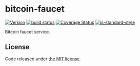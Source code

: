# bitcoin-faucet

[![Version](http://img.shields.io/npm/v/bitcoin-faucet.svg?style=flat-square)](https://www.npmjs.org/package/bitcoin-faucet)
[![build status](https://img.shields.io/travis/fanatid/bitcoin-faucet.svg?branch=master&style=flat-square)](http://travis-ci.org/fanatid/bitcoin-faucet)
[![Coverage Status](https://img.shields.io/coveralls/fanatid/bitcoin-faucet.svg?style=flat-square)](https://coveralls.io/r/fanatid/bitcoin-faucet)
[![js-standard-style](https://img.shields.io/badge/code%20style-standard-brightgreen.svg?style=flat-square)](https://github.com/feross/standard)

Bitcoin faucet service.

## License

Code released under [the MIT license](https://github.com/fanatid/bitcoin-faucet/blob/master/LICENSE).

